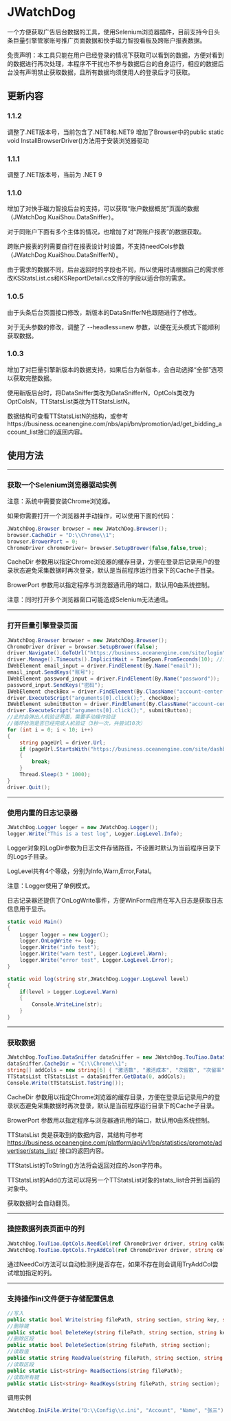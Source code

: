 # JWatchDog

一个方便获取广告后台数据的工具，使用Selenium浏览器插件，目前支持今日头条巨量引擎管家账号推广页面数据和快手磁力智投看板及跨账户报表数据。

免责声明：本工具只能在用户已经登录的情况下获取可以看到的数据，方便对看到的数据进行再次处理，本程序不干扰也不参与数据后台的自身运行，相应的数据后台没有声明禁止获取数据，且所有数据均须使用人的登录后才可获取。

## 更新内容

### 1.1.2
调整了.NET版本号，当前包含了.NET8和.NET9
增加了Browser中的public static void InstallBrowserDriver()方法用于安装浏览器驱动

### 1.1.1
调整了.NET版本号，当前为 .NET 9

### 1.1.0
增加了对快手磁力智投后台的支持，可以获取“账户数据概览”页面的数据（JWatchDog.KuaiShou.DataSniffer）。

对于同账户下面有多个主体的情况，也增加了对“跨账户报表”的数据获取。

跨账户报表的列需要自行在报表设计时设置，不支持needCols参数（JWatchDog.KuaiShou.DataSnifferN）。

由于需求的数据不同，后台返回时的字段也不同，所以使用时请根据自己的需求修改KSStatsList.cs和KSReportDetail.cs文件的字段以适合你的需求。

### 1.0.5
由于头条后台页面接口修改，新版本的DataSnifferN也跟随进行了修改。

对于无头参数的修改，调整了 --headless=new 参数，以便在无头模式下能顺利获取数据。


### 1.0.3

增加了对巨量引擎新版本的数据支持，如果后台为新版本，会自动选择“全部”选项以获取完整数据。

使用新版后台时，将DataSniffer类改为DataSnifferN，OptCols类改为OptColsN，TTStatsList类改为TTStatsListN。

数据结构可查看TTStatsListN的结构，或参考https://business.oceanengine.com/nbs/api/bm/promotion/ad/get_bidding_account_list接口的返回内容。

## 使用方法
-----
### 获取一个Selenium浏览器驱动实例

注意：系统中需要安装Chrome浏览器。

如果你需要打开一个浏览器并手动操作，可以使用下面的代码：
```C#
JWatchDog.Browser browser = new JWatchDog.Browser();
browser.CacheDir = "D:\\Chrome\\1";
browser.BrowerPort = 0;
ChromeDriver chromeDriver= browser.SetupBrower(false,false,true);
```

CacheDir 参数用以指定Chrome浏览器的缓存目录，方便在登录后记录用户的登录状态避免采集数据时再次登录，默认是当前程序运行目录下的Cache子目录。

BrowerPort 参数用以指定程序与浏览器通讯用的端口，默认用0由系统控制。

注意：同时打开多个浏览器窗口可能造成Selenium无法通讯。

-----
### 打开巨量引擎登录页面

```C#
JWatchDog.Browser browser = new JWatchDog.Browser();
ChromeDriver driver = browser.SetupBrower(false);
driver.Navigate().GoToUrl("https://business.oceanengine.com/site/login");
driver.Manage().Timeouts().ImplicitWait = TimeSpan.FromSeconds(10); //设置浏览器等待加载的时间
IWebElement email_input = driver.FindElement(By.Name("email"));
email_input.SendKeys("账号");
IWebElement password_input = driver.FindElement(By.Name("password"));
password_input.SendKeys("密码");
IWebElement checkBox = driver.FindElement(By.ClassName("account-center-agreement-check"));
driver.ExecuteScript("arguments[0].click();", checkBox);
IWebElement submitButton = driver.FindElement(By.ClassName("account-center-action-button"));
driver.ExecuteScript("arguments[0].click();", submitButton);
//此时会弹出人机验证界面，需要手动操作验证
//循环检测是否已经完成人机验证（3秒一次，共尝试10次）
for (int i = 0; i < 10; i++)
{
    string pageUrl = driver.Url;
    if (pageUrl.StartsWith("https://business.oceanengine.com/site/dashboard"))
    {
        break;
    }
    Thread.Sleep(3 * 1000);
}
driver.Quit();
```
-----
### 使用内置的日志记录器
```C#
JWatchDog.Logger logger = new JWatchDog.Logger();
logger.Write("This is a test log", Logger.LogLevel.Info);
```
Logger对象的LogDir参数为日志文件存储路径，不设置时默认为当前程序目录下的Logs子目录。

LogLevel共有4个等级，分别为Info,Warn,Error,Fatal。

注意：Logger使用了单例模式。

日志记录器还提供了OnLogWrite事件，方便WinForm应用在写入日志是获取日志信息用于显示。

```C#
static void Main()
{
    Logger logger = new Logger();
    logger.OnLogWrite += log;
    logger.Write("info test");
    logger.Write("warn test", Logger.LogLevel.Warn);
    logger.Write("error test", Logger.LogLevel.Error);
}

static void log(string str,JWatchDog.Logger.LogLevel level)
{
    if(level > Logger.LogLevel.Warn)
    {
        Console.WriteLine(str);
    }
}
```

-----
### 获取数据
```C#
JWatchDog.TouTiao.DataSniffer dataSniffer = new JWatchDog.TouTiao.DataSniffer();
dataSniffer.CacheDir = "C:\\Chrome\\1";
string[] addCols = new string[6] { "激活数", "激活成本", "次留数", "次留率", "首次付费数", "付费成本" };
TTStatsList tTStatsList = dataSniffer.GetData(0, addCols);
Console.Write(tTStatsList.ToString());
```
CacheDir 参数用以指定Chrome浏览器的缓存目录，方便在登录后记录用户的登录状态避免采集数据时再次登录，默认是当前程序运行目录下的Cache子目录。

BrowerPort 参数用以指定程序与浏览器通讯用的端口，默认用0由系统控制。

TTStatsList 类是获取到的数据内容，其结构可参考 https://business.oceanengine.com/platform/api/v1/bp/statistics/promote/advertiser/stats_list/ 接口的返回内容。

TTStatsList的ToString()方法将会返回对应的Json字符串。

TTStatsList的Add()方法可以将另一个TTStatsList对象的stats_list合并到当前的对象中。

获取数据时会自动翻页。

-----
### 操控数据列表页面中的列

```C#
JWatchDog.TouTiao.OptCols.NeedCol(ref ChromeDriver driver, string colName)
JWatchDog.TouTiao.OptCols.TryAddCol(ref ChromeDriver driver, string colName)
```

通过NeedCol方法可以自动检测列是否存在，如果不存在则会调用TryAddCol尝试增加指定的列。

-----
### 支持操作ini文件便于存储配置信息

```C#
//写入
public static bool Write(string filePath, string section, string key, string? val);
//删除键
public static bool DeleteKey(string filePath, string section, string key);
//删除区段
public static bool DeleteSection(string filePath, string section);
//读取值
public static string ReadValue(string filePath, string section, string key);
//读取区段
public static List<string> ReadSections(string filePath);
//读取所有键
public static List<string> ReadKeys(string filePath, string section);
```

调用实例
```c#
JWatchDog.IniFile.Write("D:\\Config\\c.ini", "Account", "Name", "张三");
```